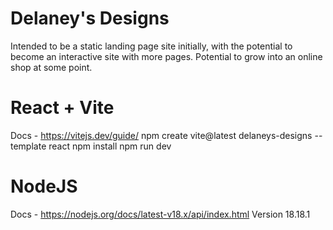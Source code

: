 # Delaney's Designs

Intended to be a static landing page site initially, with the potential to become an interactive site with more pages. Potential to grow into an online shop at some point.

# React + Vite

Docs - https://vitejs.dev/guide/
npm create vite@latest delaneys-designs --template react
npm install
npm run dev

# NodeJS

Docs - https://nodejs.org/docs/latest-v18.x/api/index.html
Version 18.18.1